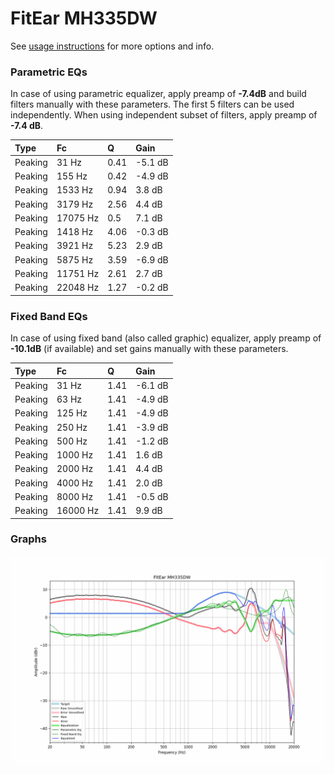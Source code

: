 # FitEar MH335DW
See [usage instructions](https://github.com/jaakkopasanen/AutoEq#usage) for more options and info.

### Parametric EQs
In case of using parametric equalizer, apply preamp of **-7.4dB** and build filters manually
with these parameters. The first 5 filters can be used independently.
When using independent subset of filters, apply preamp of **-7.4 dB**.

| Type    | Fc       |    Q | Gain    |
|:--------|:---------|:-----|:--------|
| Peaking | 31 Hz    | 0.41 | -5.1 dB |
| Peaking | 155 Hz   | 0.42 | -4.9 dB |
| Peaking | 1533 Hz  | 0.94 | 3.8 dB  |
| Peaking | 3179 Hz  | 2.56 | 4.4 dB  |
| Peaking | 17075 Hz | 0.5  | 7.1 dB  |
| Peaking | 1418 Hz  | 4.06 | -0.3 dB |
| Peaking | 3921 Hz  | 5.23 | 2.9 dB  |
| Peaking | 5875 Hz  | 3.59 | -6.9 dB |
| Peaking | 11751 Hz | 2.61 | 2.7 dB  |
| Peaking | 22048 Hz | 1.27 | -0.2 dB |

### Fixed Band EQs
In case of using fixed band (also called graphic) equalizer, apply preamp of **-10.1dB**
(if available) and set gains manually with these parameters.

| Type    | Fc       |    Q | Gain    |
|:--------|:---------|:-----|:--------|
| Peaking | 31 Hz    | 1.41 | -6.1 dB |
| Peaking | 63 Hz    | 1.41 | -4.9 dB |
| Peaking | 125 Hz   | 1.41 | -4.9 dB |
| Peaking | 250 Hz   | 1.41 | -3.9 dB |
| Peaking | 500 Hz   | 1.41 | -1.2 dB |
| Peaking | 1000 Hz  | 1.41 | 1.6 dB  |
| Peaking | 2000 Hz  | 1.41 | 4.4 dB  |
| Peaking | 4000 Hz  | 1.41 | 2.0 dB  |
| Peaking | 8000 Hz  | 1.41 | -0.5 dB |
| Peaking | 16000 Hz | 1.41 | 9.9 dB  |

### Graphs
![](./FitEar%20MH335DW.png)